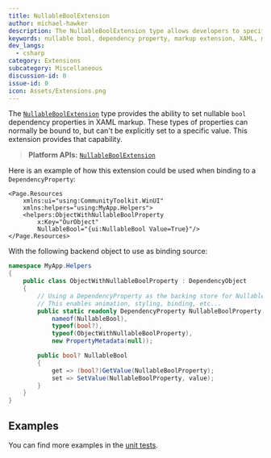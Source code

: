 ```yaml
---
title: NullableBoolExtension
author: michael-hawker
description: The NullableBoolExtension type allows developers to specify default values in XAML for nullable bool dependency properties.
keywords: nullable bool, dependency property, markup extension, XAML, markup 
dev_langs:
  - csharp
category: Extensions
subcategory: Miscellaneous
discussion-id: 0
issue-id: 0
icon: Assets/Extensions.png
---
```


The [`NullableBoolExtension`](https://learn.microsoft.com/dotnet/api/microsoft.toolkit.uwp.ui.nullableboolextension) type provides the ability to set nullable `bool` dependency properties in XAML markup. These types of properties can normally be bound to, but can't be explicitly set to a specific value. This extension provides that capability.

> **Platform APIs:** [`NullableBoolExtension`](https://learn.microsoft.com/dotnet/api/microsoft.toolkit.uwp.ui.nullableboolextension)

Here is an example of how this extension could be used when binding to a `DependencyProperty`:

```xaml
<Page.Resources
    xmlns:ui="using:CommunityToolkit.WinUI"
    xmlns:helpers="using:MyApp.Helpers">
    <helpers:ObjectWithNullableBoolProperty
        x:Key="OurObject"
        NullableBool="{ui:NullableBool Value=True}"/>
</Page.Resources>
```

With the following backend object to use as binding source:

```csharp
namespace MyApp.Helpers
{
    public class ObjectWithNullableBoolProperty : DependencyObject
    {
        // Using a DependencyProperty as the backing store for NullableBool. 
        // This enables animation, styling, binding, etc...
        public static readonly DependencyProperty NullableBoolProperty = DependencyProperty.Register(
            nameof(NullableBool),
            typeof(bool?),
            typeof(ObjectWithNullableBoolProperty),
            new PropertyMetadata(null));

        public bool? NullableBool
        {
            get => (bool?)GetValue(NullableBoolProperty);
            set => SetValue(NullableBoolProperty, value);
        }
    }
}
```

## Examples

You can find more examples in the [unit tests](https://github.com/windows-toolkit/WindowsCommunityToolkit/tree/rel/7.1.0/UnitTests).
